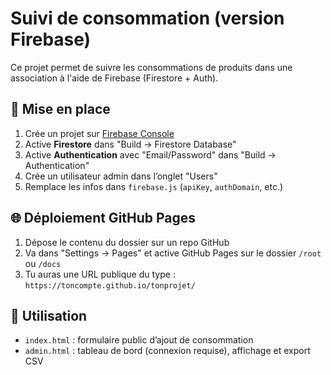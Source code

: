 # Suivi de consommation (version Firebase)
Ce projet permet de suivre les consommations de produits dans une association à l'aide de Firebase (Firestore + Auth).

## 🚀 Mise en place

1. Crée un projet sur [Firebase Console](https://console.firebase.google.com)
2. Active **Firestore** dans "Build → Firestore Database"
3. Active **Authentication** avec "Email/Password" dans "Build → Authentication"
4. Crée un utilisateur admin dans l’onglet "Users"
5. Remplace les infos dans `firebase.js` (`apiKey`, `authDomain`, etc.)

## 🌐 Déploiement GitHub Pages

1. Dépose le contenu du dossier sur un repo GitHub
2. Va dans "Settings → Pages" et active GitHub Pages sur le dossier `/root` ou `/docs`
3. Tu auras une URL publique du type : `https://toncompte.github.io/tonprojet/`

## 🎯 Utilisation

- `index.html` : formulaire public d’ajout de consommation
- `admin.html` : tableau de bord (connexion requise), affichage et export CSV
